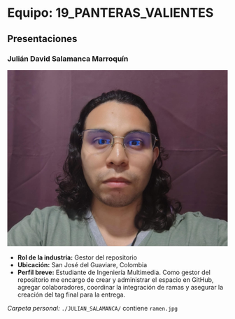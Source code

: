 # Equipo: 19_PANTERAS_VALIENTES

## Presentaciones

### Julián David Salamanca Marroquín
![Foto](JULIAN_SALAMANCA/foto-perfil.jpg)

- **Rol de la industria:** Gestor del repositorio
- **Ubicación:** San José del Guaviare, Colombia
- **Perfil breve:** Estudiante de Ingeniería Multimedia. Como gestor del repositorio me encargo de crear y administrar el espacio en GitHub, agregar colaboradores, coordinar la integración de ramas y asegurar la creación del tag final para la entrega.

_Carpeta personal:_ `./JULIAN_SALAMANCA/` contiene `ramen.jpg` 